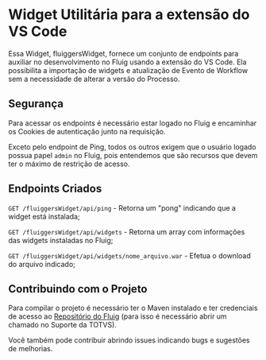# Widget Utilitária para a extensão do VS Code

Essa Widget, fluiggersWidget, fornece um conjunto de endpoints para auxiliar no desenvolvimento no Fluig usando a extensão do VS Code. Ela possibilita a importação de widgets e atualização de Evento de Workflow sem a necessidade de alterar a versão do Processo.

## Segurança

Para acessar os endpoints é necessário estar logado no Fluig e encaminhar os Cookies de autenticação junto na requisição.

Exceto pelo endpoint de Ping, todos os outros exigem que o usuário logado possua papel `admin` no Fluig, pois entendemos que são recursos que devem ter o máximo de restrição de acesso.

## Endpoints Criados

`GET /fluiggersWidget/api/ping` - Retorna um "pong" indicando que a widget está instalada;

`GET /fluiggersWidget/api/widgets` - Retorna um array com informações das widgets instaladas no Fluig;

`GET /fluiggersWidget/api/widgets/nome_arquivo.war` - Efetua o download do arquivo indicado;

## Contribuindo com o Projeto

Para compilar o projeto é necessário ter o Maven instalado e ter credenciais de acesso ao [Repositório do Fluig](https://nexus.fluig.com/) (para isso é necessário abrir um chamado no Suporte da TOTVS).

Você também pode contribuir abrindo issues indicando bugs e sugestões de melhorias.
